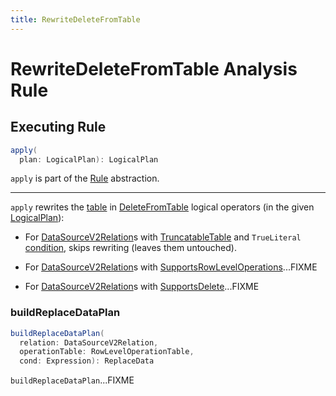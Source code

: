 ```yaml
---
title: RewriteDeleteFromTable
---
```


# RewriteDeleteFromTable Analysis Rule

## <span id="apply"> Executing Rule

```scala
apply(
  plan: LogicalPlan): LogicalPlan
```

`apply` is part of the [Rule](../catalyst/Rule.md#apply) abstraction.

---

`apply` rewrites the [table](../logical-operators/DeleteFromTable.md#table) in [DeleteFromTable](../logical-operators/DeleteFromTable.md) logical operators (in the given [LogicalPlan](../logical-operators/LogicalPlan.md)):

* For [DataSourceV2Relation](../logical-operators/DataSourceV2Relation.md)s with [TruncatableTable](../connector/TruncatableTable.md) and `TrueLiteral` [condition](../logical-operators/DeleteFromTable.md#condition), skips rewriting (leaves them untouched).

* For [DataSourceV2Relation](../logical-operators/DataSourceV2Relation.md)s with [SupportsRowLevelOperations](../connector/SupportsRowLevelOperations.md)...FIXME

* For [DataSourceV2Relation](../logical-operators/DataSourceV2Relation.md)s with [SupportsDelete](../connector/SupportsDelete.md)...FIXME

### <span id="buildReplaceDataPlan"> buildReplaceDataPlan

```scala
buildReplaceDataPlan(
  relation: DataSourceV2Relation,
  operationTable: RowLevelOperationTable,
  cond: Expression): ReplaceData
```

`buildReplaceDataPlan`...FIXME

